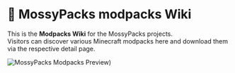 # 🌿 MossyPacks modpacks Wiki

This is the **Modpacks Wiki** for the MossyPacks projects.  
Visitors can discover various Minecraft modpacks here and download them via the respective detail page.

![MossyPacks Modpacks Preview](assets/screenshot.png))